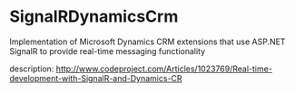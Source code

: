 # SignalRDynamicsCrm

Implementation of Microsoft Dynamics CRM extensions that use ASP.NET SignalR to provide real-time messaging functionality

description: http://www.codeproject.com/Articles/1023769/Real-time-development-with-SignalR-and-Dynamics-CR

